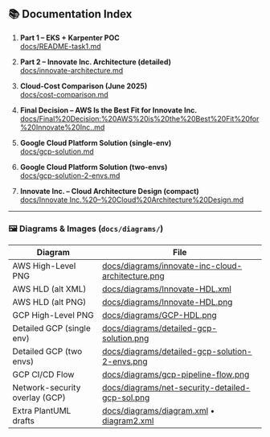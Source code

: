 ## 📚 Documentation Index

1. **Part 1 – EKS + Karpenter POC**  
   [docs/README-task1.md](docs/README-task1.md)

2. **Part 2 – Innovate Inc. Architecture (detailed)**  
   [docs/innovate-architecture.md](docs/innovate-architecture.md)

3. **Cloud-Cost Comparison (June 2025)**  
   [docs/cost-comparison.md](docs/cost-comparison.md)

4. **Final Decision – AWS Is the Best Fit for Innovate Inc.**  
   [docs/Final%20Decision:%20AWS%20is%20the%20Best%20Fit%20for%20Innovate%20Inc..md](docs/Final%20Decision:%20AWS%20is%20the%20Best%20Fit%20for%20Innovate%20Inc..md)

5. **Google Cloud Platform Solution (single-env)**  
   [docs/gcp-solution.md](docs/gcp-solution.md)

6. **Google Cloud Platform Solution (two-envs)**  
   [docs/gcp-solution-2-envs.md](docs/gcp-solution-2-envs.md)

7. **Innovate Inc. – Cloud Architecture Design (compact)**  
   [docs/Innovate Inc.%20–%20Cloud%20Architecture%20Design.md](docs/diagrams/Innovate%20Inc-aws.pngInnovate%Inc-aws.png)

---

### 🖼️ Diagrams & Images (`docs/diagrams/`)

| Diagram                             | File |
|-------------------------------------|------|
| AWS High-Level PNG                  | [docs/diagrams/innovate-inc-cloud-architecture.png](docs/diagrams/innovate-inc-cloud-architecture.png) |
| AWS HLD (alt XML)                   | [docs/diagrams/Innovate-HDL.xml](docs/diagrams/Innovate-HDL.xml) |
| AWS HLD (alt PNG)                   | [docs/diagrams/Innovate-HDL.png](docs/diagrams/Innovate-HDL.png) |
| GCP High-Level PNG                  | [docs/diagrams/GCP-HDL.png](docs/diagrams/GCP-HDL.png) |
| Detailed GCP (single env)           | [docs/diagrams/detailed-gcp-solution.png](docs/diagrams/detailed-gcp-solution.png) |
| Detailed GCP (two envs)             | [docs/diagrams/detailed-gcp-solution-2-envs.png](docs/diagrams/detailed-gcp-solution-2-envs.png) |
| GCP CI/CD Flow                      | [docs/diagrams/gcp-pipeline-flow.png](docs/diagrams/gcp-pipeline-flow.png) |
| Network-security overlay (GCP)      | [docs/diagrams/net-security-detailed-gcp-sol.png](docs/diagrams/net-security-detailed-gcp-sol.png) |
| Extra PlantUML drafts               | [docs/diagrams/diagram.xml](docs/diagrams/diagram.xml) • [diagram2.xml](docs/diagrams/diagram2.xml) |
